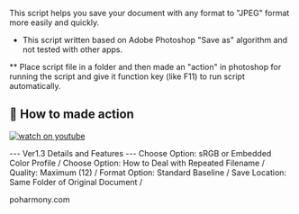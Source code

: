 This script helps you save your document with any format to "JPEG" format more easily and quickly.

* This script written based on Adobe Photoshop "Save as" algorithm and not tested with other apps.

** Place script file in a folder and then made an "action" in photoshop for running the script and give it function key (like F11) to run script automatically.
## 🎥 How to made action
[![watch on youtube](https://img.youtube.com/vi/hr1IclAEiFI/0.jpg)](https://www.youtube.com/watch?v=hr1IclAEiFI)

--- Ver1.3 Details and Features ---
Choose Option: sRGB or Embedded Color Profile /
Choose Option: How to Deal with Repeated Filename /
Quality: Maximum (12) /
Format Option: Standard Baseline /
Save Location: Same Folder of Original Document /


poharmony.com
